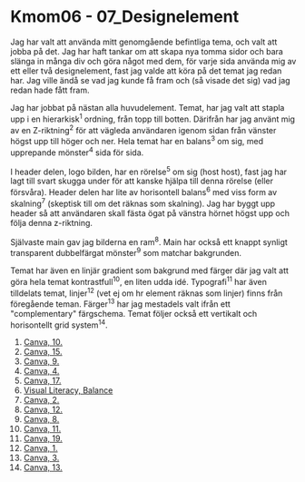Kmom06 - 07_Designelement
=======================

Jag har valt att använda mitt genomgående befintliga tema, och valt att jobba på det. Jag har haft tankar om att skapa nya tomma sidor och bara slänga in många div och göra något med dem, för varje sida använda mig av ett eller två designelement, fast jag valde att köra på det temat jag redan har. Jag ville ändå se vad jag kunde få fram och (så visade det sig) vad jag redan hade fått fram.

Jag har jobbat på nästan alla huvudelement. Temat, har jag valt att stapla upp i en hierarkisk<sup>1</sup> ordning, från topp till botten. Därifrån har jag använt mig av en Z-riktning<sup>2</sup> för att vägleda användaren igenom sidan från vänster högst upp till höger och ner. Hela temat har en balans<sup>3</sup> om sig, med upprepande mönster<sup>4</sup> sida för sida.

I header delen, logo bilden, har en rörelse<sup>5</sup> om sig (host host), fast jag har lagt till svart skugga under för att kanske hjälpa till denna rörelse (eller försvåra). Header delen har lite av horisontell balans<sup>6</sup> med viss form av skalning<sup>7</sup> (skeptisk till om det räknas som skalning). Jag har byggt upp header så att användaren skall fästa ögat på vänstra hörnet högst upp och följa denna z-riktning.

Självaste main gav jag bilderna en ram<sup>8</sup>. Main har också ett knappt synligt transparent dubbelfärgat mönster<sup>9</sup> som matchar bakgrunden.

Temat har även en linjär gradient som bakgrund med färger där jag valt att göra hela temat kontrastfull<sup>10</sup>, en liten udda idé. Typografi<sup>11</sup> har även tilldelats temat, linjer<sup>12</sup> (vet ej om hr element räknas som linjer) finns från föregående teman. Färger<sup>13</sup> har jag mestadels valt ifrån ett "complementary" färgschema. Temat följer också ett vertikalt och horisontellt grid system<sup>14</sup>.

1. [Canva, 10.](https://www.canva.com/learn/design-elements-principles/)
2. [Canva, 15.](https://www.canva.com/learn/design-elements-principles/)
3. [Canva, 9.](https://www.canva.com/learn/design-elements-principles/)
4. [Canva, 4.](https://www.canva.com/learn/design-elements-principles/)
5. [Canva, 17.](https://www.canva.com/learn/design-elements-principles/)
6. [Visual Literacy, Balance](https://dbwebb.se/article/vl.pdf)
7. [Canva, 2.](https://www.canva.com/learn/design-elements-principles/)
8. [Canva, 12.](https://www.canva.com/learn/design-elements-principles/)
9. [Canva, 8.](https://www.canva.com/learn/design-elements-principles/)
10. [Canva, 11.](https://www.canva.com/learn/design-elements-principles/)
11. [Canva, 19.](https://www.canva.com/learn/design-elements-principles/)
12. [Canva, 1.](https://www.canva.com/learn/design-elements-principles/)
13. [Canva, 3.](https://www.canva.com/learn/design-elements-principles/)
14. [Canva, 13.](https://www.canva.com/learn/design-elements-principles/)
